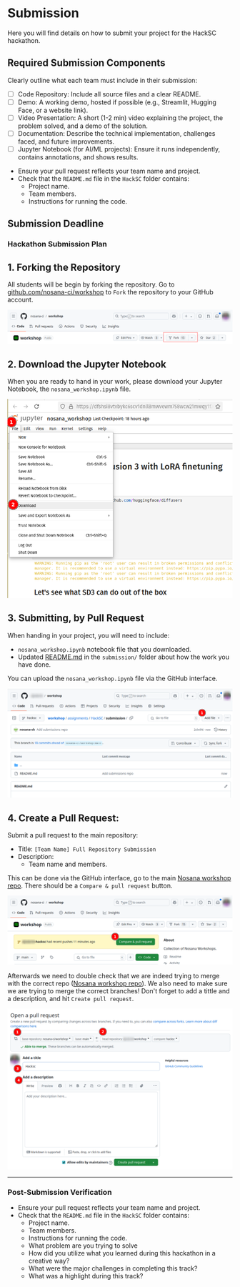 # Submission


<!-- TODO -->
<!-- We still need to make sure to document the steps of commiting the jupyter notebook file -->

Here you will find details on how to submit your project for the HackSC hackathon.

## Required Submission Components

Clearly outline what each team must include in their submission:

   - [ ] Code Repository: Include all source files and a clear README.
   - [ ] Demo: A working demo, hosted if possible (e.g., Streamlit, Hugging Face, or a website link).
   - [ ] Video Presentation: A short (1-2 min) video explaining the project, the problem solved, and a demo of the solution.
   - [ ] Documentation: Describe the technical implementation, challenges faced, and future improvements.
   - [ ] Jupyter Notebook (for AI/ML projects): Ensure it runs independently, contains annotations, and shows results.

- Ensure your pull request reflects your team name and project.
- Check that the `README.md` file in the `HackSC` folder contains:
  - Project name.
  - Team members.
  - Instructions for running the code.

## Submission Deadline

<!-- TODO -->

### **Hackathon Submission Plan**

## **1. Forking the Repository**

All students will be begin by forking the repository.
Go to [github.com/nosana-ci/workshop](https://github.com/nosana-ci/workshop) to `Fork` the repository to your GitHub account.

![Fork](./assets/fork.png)

## **2. Download the Jupyter Notebook**

When you are ready to hand in your work, please download your Jupyter Notebook, the `nosana_workshop.ipynb` file.

![Download your Jupyter Notebook](./assets/jup_notebook_save.png)

## **3. Submitting, by Pull Request**

When handing in your project, you will need to include:
- `nosana_workshop.ipynb` notebook file that you downloaded.
- Updated [README.md](./submission/README.md) in the `submission/` folder about how the work you have done.

You can upload the `nosana_workshop.ipynb` file via the GitHub interface.

![GitHub Upload Interface](./assets/add_file_to_submission_repo.png)

## 4. **Create a Pull Request:**

Submit a pull request to the main repository:
- Title: `[Team Name] Full Repository Submission`
- Description:
   - Team name and members.

This can be done via the GitHub interface, go to the main [Nosana workshop repo](https://github.com/nosana-ci/workshop/).
There should be a `Compare & pull request` button.

![Compare and Init PR](./assets/compare_and_pr.png)

Afterwards we need to double check that we are indeed trying to merge with the correct repo ([Nosana workshop repo](https://github.com/nosana-ci/workshop/)).
We also need to make sure we are trying to merge the correct branches!
Don't forget to add a tittle and a description, and hit `Create pull request`.

![create pull request](./assets/create_pr.png) 

---

### **Post-Submission Verification**
- Ensure your pull request reflects your team name and project.
- Check that the `README.md` file in the `HackSC` folder contains:
  - Project name.
  - Team members.
  - Instructions for running the code.
  - What problem are you trying to solve
  - How did you utilize what you learned during this hackathon in a creative way?
  - What were the major challenges in completing this track?
  - What was a highlight during this track?

